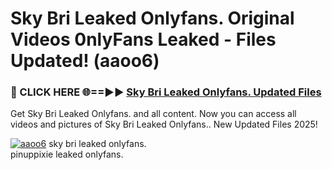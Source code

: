 # Sky Bri Leaked Onlyfans. Original Videos 0nlyFans Leaked - Files Updated! (aaoo6)

<h3>🔴 CLICK HERE 🌐==►► <a href="https://tinyurl.com/2jnfzry5" rel="nofollow">Sky Bri Leaked Onlyfans. Updated Files</a></h3>

Get Sky Bri Leaked Onlyfans. and all content. Now you can access all videos and pictures of Sky Bri Leaked Onlyfans.. New Updated Files 2025!

[![aaoo6](https://i.imgur.com/GyGTBgg.gif)](https://tinyurl.com/2jnfzry5)
sky bri leaked onlyfans.<br>
pinuppixie leaked onlyfans.